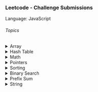 ### Leetcode - Challenge Submissions


Language: JavaScript

<h6>Topics</h6>

<details>
  <summary>Array</summary>

  [1-two-sum](1-two-sum/index.js)
  [189-rotate-array](189-rotate-array/index.js)
  [217-contains-duplicate](217-contains-duplicate/index.js)
  [283-move-zeros](283-move-zeros/index.js)
  [704-binary-search](704-binary-search/index.js)
  [724-find-pivot-index](724-find-pivot-index/index.js)
  [1480-running-sum-of-1d-array](1480-running-sum-of-1d-array/index.js)
  [1929-concatenation-of-array](1929-concatenation-of-array/index.js)
  [2418-sort-people](2418-sort-people/index.js)
</details>

<details>
  <summary>Hash Table</summary>
  
  [1-two-sum](1-two-sum/index.js)
  [217-contains-duplicate](217-contains-duplicate/index.js)
  [2418-sort-people](2418-sort-people/index.js)
</details>

<details>
  <summary>Math</summary>
  
  [9-palindrome](9-palindrome/index.js)
  [189-rotate-array](189-rotate-array/index.js)
</details>

<details>
  <summary>Pointers</summary>
  
  [189-rotate-array](189-rotate-array/index.js)
  [283-move-zeros](283-move-zeros/index.js)
</details>

<details>
  <summary>Sorting</summary>
  
  [217-contains-duplicate](217-contains-duplicate/index.js)
  [2418-sort-people](2418-sort-people/index.js)
</details>

<details>
  <summary>Binary Search</summary>
  
  [704-binary-search](704-binary-search/index.js)
</details>

<details>
  <summary>Prefix Sum</summary>
  
  [724-find-pivot-index](724-find-pivot-index/index.js)
  [1480-running-sum-of-1d-array](1480-running-sum-of-1d-array/index.js)
</details>

<details>
  <summary>String</summary>
  
  [2418-sort-people](2418-sort-people/index.js)
</details>